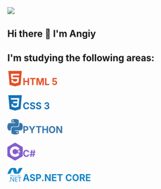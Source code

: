 ![](https://komarev.com/ghpvc/?username=your-github-Angiy555&color=green&style=for-the-badge)
## Hi there 👋 I'm Angiy

## I'm studying the following areas:
<img align="left" width="35px" src="./img/html5.svg">  <h2 style="color:#E34F26">HTML 5</h2>
<img align="left" width="35px" src="./img/css3.svg">  <h2 style="color:#1572B6">CSS 3</h2>
<img align="left" width="35px" src="./img/python.svg">  <h2 style="color:#3776AB">PYTHON</h2>
<img align="left" width="35px" src="./img/c.svg">  <h2 style="color:#855DCD">C#</h2>
<img align="left" width="35px" src="./img/dot_net.svg">  <h2 style="color:#1384C8">ASP.NET CORE</h2>
